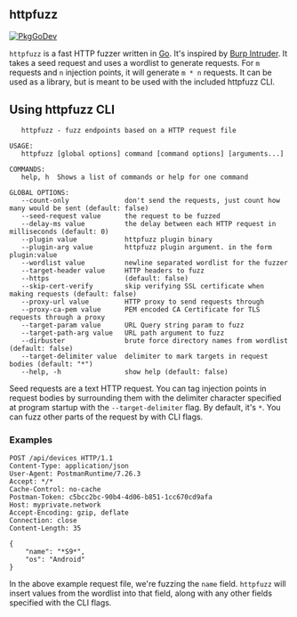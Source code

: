 httpfuzz
--------

[![PkgGoDev](https://pkg.go.dev/badge/github.com/JonCooperWorks/httpfuzz)](https://pkg.go.dev/github.com/JonCooperWorks/httpfuzz)

```httpfuzz``` is a fast HTTP fuzzer written in [Go](https://golang.org).
It's inspired by [Burp Intruder](https://portswigger.net/burp/documentation/desktop/tools/intruder).
It takes a seed request and uses a wordlist to generate requests.
For ```m``` requests and ```n``` injection points, it will generate ```m * n``` requests.
It can be used as a library, but is meant to be used with the included httpfuzz CLI.

## Using httpfuzz CLI
```
   httpfuzz - fuzz endpoints based on a HTTP request file

USAGE:
   httpfuzz [global options] command [command options] [arguments...]

COMMANDS:
   help, h  Shows a list of commands or help for one command

GLOBAL OPTIONS:
   --count-only              don't send the requests, just count how many would be sent (default: false)
   --seed-request value      the request to be fuzzed
   --delay-ms value          the delay between each HTTP request in milliseconds (default: 0)
   --plugin value            httpfuzz plugin binary
   --plugin-arg value        httpfuzz plugin argument. in the form plugin:value
   --wordlist value          newline separated wordlist for the fuzzer
   --target-header value     HTTP headers to fuzz
   --https                   (default: false)
   --skip-cert-verify        skip verifying SSL certificate when making requests (default: false)
   --proxy-url value         HTTP proxy to send requests through
   --proxy-ca-pem value      PEM encoded CA Certificate for TLS requests through a proxy
   --target-param value      URL Query string param to fuzz
   --target-path-arg value   URL path argument to fuzz
   --dirbuster               brute force directory names from wordlist (default: false)
   --target-delimiter value  delimiter to mark targets in request bodies (default: "*")
   --help, -h                show help (default: false)
```

Seed requests are a text HTTP request.
You can tag injection points in request bodies by surrounding them with the delimiter character specified at program startup with the ```--target-delimiter``` flag.
By default, it's ```*```.
You can fuzz other parts of the request by with CLI flags.

### Examples

```
POST /api/devices HTTP/1.1
Content-Type: application/json
User-Agent: PostmanRuntime/7.26.3
Accept: */*
Cache-Control: no-cache
Postman-Token: c5bcc2bc-90b4-4d06-b851-1cc670cd9afa
Host: myprivate.network
Accept-Encoding: gzip, deflate
Connection: close
Content-Length: 35

{
	"name": "*S9*",
	"os": "Android"
}
```

In the above example request file, we're fuzzing the ```name``` field.
```httpfuzz``` will insert values from the wordlist into that field, along with any other fields specified with the CLI flags.